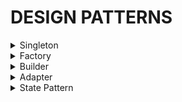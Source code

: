 **DESIGN PATTERNS**
======

<details><summary> Singleton</summary>
<p>
 DEF: 
 restricts one instance of the class in a runtime.
 USAGE:
 for caches, thread pools, registries, centrilized logger
</p>
</details>

<details><summary> Factory</summary>
<p>
 DEF:
 creating object without exposing a creation logic. using common interface
 USAGE:
 when developer is not sure which type to construct
</p>
</details>

<details><summary> Builder</summary>
<p>
 DEF:
 creational pattern as Factory but used when it is require to do many thing in creating a object.
 
 PARTS:
 - Product
 - BuilderInterface
 - ConcreteBuilder(BuilderInterface)
 - Director(Controller)
  
 USAGE:
 when developer is not sure which type to construct

</p>
</details>

<details><summary> Adapter</summary>
<p>

 DEF:
 structural pattern as a bridge between two incompatible interface.
 USAGE:
- The client makes a request to the adapter by calling a method    on it using the target interface.
- The adapter translates that request on the adaptee using the      adaptee interface.
- Client receive the results of the call and is unaware of          adapter’s presence.
Client receive the results of the call and is unaware of adapter’s presence.

 PARTS:
 - Client
 - Target
 - Adapter
 - Adaptee
  

[diagram](https://www.tutorialspoint.com/design_pattern/state_pattern.htm)
</p>
</details>

<details><summary> State Pattern</summary>
<p>

 DEF:
 to describe the states of the object.
 USAGE:
 for the state machine
 PARTS:
 - Context
 - State(abstraction)
 - StartState
 - StopStart
  

[diagram](https://www.tutorialspoint.com/design_pattern/state_pattern.htm)
</p>
</details>
